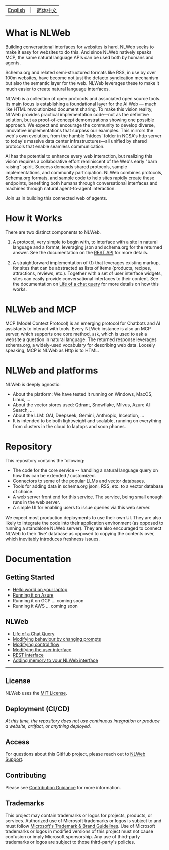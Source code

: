 <!-- Multi-Language Navigation -->
<p align="center">
  <table>
    <tr>
      <td><a href="README.md">English</a></td>
      <td>|</td>
      <td><a href="README_cn.md">简体中文</a></td>
    </tr>
  </table>
</p>

# What is NLWeb


Building conversational interfaces for websites is hard. NLWeb seeks to
make it easy for websites to do this. And since NLWeb natively speaks MCP,
the same natural language APIs can be used both by humans and agents.

Schema.org and related semi-structured formats like RSS,
in use by over 100m websites, have become not just the defacto
syndication mechanism but also the semantic layer for the web. NLWeb leverages
these to make it much easier to create natural language interfaces. 

NLWeb is a collection of open protocols and associated
open source tools. Its main focus is establishing a foundational 
layer for the AI Web — much like HTML revolutionized document sharing.
To make this vision reality, NLWeb provides practical implementation code—not as the 
definitive solution, but as proof-of-concept demonstrations showing one possible 
approach. We expect and encourage the community to develop diverse, innovative 
implementations that surpass our examples. This mirrors the web's own evolution, 
from the humble 'htdocs' folder in NCSA's http server to today's massive data center 
infrastructures—all unified by shared protocols that enable seamless communication.

AI has the potential to enhance every web interaction, but realizing this vision 
requires a collaborative effort reminiscent of the Web's early "barn raising" spirit. 
Success demands shared protocols, sample implementations, and community participation. 
NLWeb combines protocols, Schema.org formats, and sample code to help sites rapidly 
create these endpoints, benefiting both humans through conversational interfaces and 
machines through natural agent-to-agent interaction. 

Join us in building this connected web of agents.


# How it Works
 There are two distinct components to NLWeb.
 1. A protocol, very simple to begin with, to interface with a site in natural 
     language and a format, leveraging json and schema.org for the returned answer. 
     See the documentation on the [REST API](/docs/RestAPI.md) for more details.

 2. A straightforward implementation of (1) that leverages existing markup, for
      sites that can be abstracted as lists of items (products, recipes, attractions,
      reviews, etc.). Together with a set of user interface widgets, sites can 
      easily provide conversational interfaces to their content. See the documentation
      on [Life of a chat query](docs/LifeOfAChatQuery.md) for more details on how this works.


# NLWeb and MCP
 MCP (Model Context Protocol) is an emerging protocol for Chatbots and AI assistants
 to interact with tools. Every NLWeb instance is also an MCP server, which supports one core method,
 <code>ask</code>, which is used to ask a website a question in natural language. The returned response
 leverages schema.org, a widely-used vocabulary for describing web data. Loosely speaking, 
 MCP is NLWeb as Http is to HTML.


# NLWeb and platforms
NLWeb is deeply agnostic:
- About the platform: We have tested it running on Windows, MacOS, Linux, ...
- About the vector stores used: Qdrant, Snowflake, Milvus, Azure AI Search, ...
- About the LLM: OAI, Deepseek, Gemini, Anthropic, Inception, ...
- It is intended to be both lightweight and scalable, running on everything from clusters 
  in the cloud to laptops and soon phones.


# Repository
This repository contains the following:

- The code for the core service -- handling a natural language query on how this can be extended / customized.
- Connectors to some of the popular LLMs and vector databases.
- Tools for adding data in schema.org jsonl, RSS, etc. to a vector database of choice.
- A web server front end for this service. The service, being small enough runs in the web server.
- A simple UI for enabling users to issue queries via this web server.

We expect most production deployments to use their own UI. They are also likely to integrate
the code into their application environment (as opposed to running a standalone NLWeb server). They
are also encouraged to connect NLWeb to their 'live' database as opposed to copying
the contents over, which inevitably introduces freshness issues.


# Documentation

## Getting Started
- [Hello world on your laptop](HelloWorld.md)
- [Running it on Azure](docs/Azure.md)
- Running it on GCP ... coming soon
- Running it AWS ... coming soon

## NLWeb
- [Life of a Chat Query](docs/LifeOfAChatQuery.md)
- [Modifying behaviour by changing prompts](docs/Prompts.md)
- [Modifying control flow](docs/ControlFlow.md)
- [Modifying the user interface](/docs/UserInterface.md)
- [REST interface](docs/RestAPI.md)
- [Adding memory to your NLWeb interface](/docs/Memory.md)



-----------------------------------------------------------------

## License 

NLWeb uses the [MIT License](LICENSE).


## Deployment (CI/CD)

_At this time, the repository does not use continuous integration or produce a website, artifact, or anything deployed._

## Access

For questions about this GitHub project, please reach out to [NLWeb Support](mailto:NLWebSup@microsoft.com).

## Contributing

Please see [Contribution Guidance](CONTRIBUTING.md) for more information.

## Trademarks

This project may contain trademarks or logos for projects, products, or services. Authorized use of Microsoft 
trademarks or logos is subject to and must follow 
[Microsoft's Trademark & Brand Guidelines](https://www.microsoft.com/en-us/legal/intellectualproperty/trademarks/usage/general).
Use of Microsoft trademarks or logos in modified versions of this project must not cause confusion or imply Microsoft sponsorship.
Any use of third-party trademarks or logos are subject to those third-party's policies.
